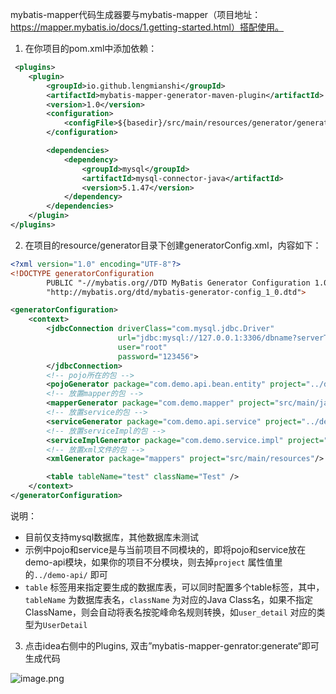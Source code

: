 mybatis-mapper代码生成器要与mybatis-mapper（项目地址：https://mapper.mybatis.io/docs/1.getting-started.html）搭配使用。

1. 在你项目的pom.xml中添加依赖：
```xml
 <plugins>
    <plugin>
        <groupId>io.github.lengmianshi</groupId>
        <artifactId>mybatis-mapper-generator-maven-plugin</artifactId>
        <version>1.0</version>
        <configuration>
            <configFile>${basedir}/src/main/resources/generator/generatorConfig.xml</configFile>
        </configuration>

        <dependencies>
            <dependency>
                <groupId>mysql</groupId>
                <artifactId>mysql-connector-java</artifactId>
                <version>5.1.47</version>
            </dependency>
        </dependencies>
    </plugin>
</plugins>
```

2. 在项目的resource/generator目录下创建generatorConfig.xml，内容如下：
```xml
<?xml version="1.0" encoding="UTF-8"?>
<!DOCTYPE generatorConfiguration
        PUBLIC "-//mybatis.org//DTD MyBatis Generator Configuration 1.0//EN"
        "http://mybatis.org/dtd/mybatis-generator-config_1_0.dtd">

<generatorConfiguration>
    <context>
        <jdbcConnection driverClass="com.mysql.jdbc.Driver"
                        url="jdbc:mysql://127.0.0.1:3306/dbname?serverTimezone=Asia/Shanghai&amp;zeroDateTimeBehavior=convertToNull&amp;useUnicode=true&amp;characterEncoding=utf8&amp;autoReconnect=true&amp;allowMultiQueries=true"
                        user="root"
                        password="123456">
        </jdbcConnection>
        <!-- pojo所在的包 -->
        <pojoGenerator package="com.demo.api.bean.entity" project="../demo-api/src/main/java"/>
        <!-- 放置mapper的包 -->
        <mapperGenerator package="com.demo.mapper" project="src/main/java"/>
        <!-- 放置service的包 -->
        <serviceGenerator package="com.demo.api.service" project="../demo-api/src/main/java"/>
        <!-- 放置serviceImpl的包 -->
        <serviceImplGenerator package="com.demo.service.impl" project="src/main/java"/>
        <!-- 放置xml文件的包 -->
        <xmlGenerator package="mappers" project="src/main/resources"/>

        <table tableName="test" className="Test" />
    </context>
</generatorConfiguration>

```

说明：
- 目前仅支持mysql数据库，其他数据库未测试
- 示例中pojo和service是与当前项目不同模块的，即将pojo和service放在demo-api模块，如果你的项目不分模块，则去掉`project` 属性值里的`../demo-api/` 即可
- `table` 标签用来指定要生成的数据库表，可以同时配置多个table标签，其中，`tableName` 为数据库表名，`className` 为对应的Java Class名，如果不指定ClassName，则会自动将表名按驼峰命名规则转换，如`user_detail` 对应的类型为`UserDetail` 

3. 点击idea右侧中的Plugins, 双击”mybatis-mapper-genrator:generate“即可生成代码

![image.png](https://s2.loli.net/2023/04/11/VJh8dgWYOfmG14H.png)